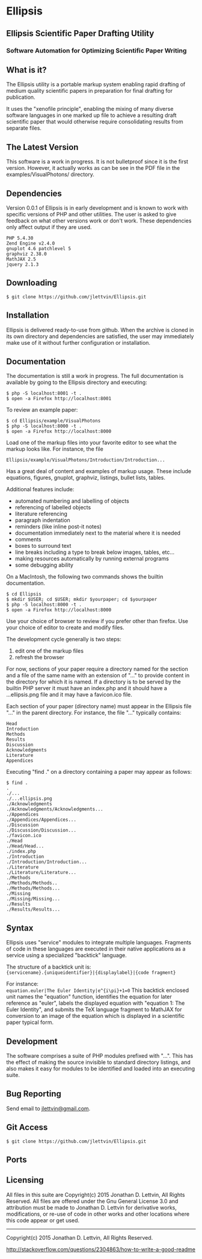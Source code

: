 # Ellipsis
## Ellipsis Scientific Paper Drafting Utility
### Software Automation for Optimizing Scientific Paper Writing

What is it?
-----------

The Ellipsis utility is a portable markup system
enabling rapid drafting of medium quality scientific papers
in preparation for final drafting for publication.

It uses the "xenofile principle",
enabling the mixing of many diverse software languages in one marked up file
to achieve a resulting draft scientific paper
that would otherwise require consolidating results from separate files.

The Latest Version
------------------

This software is a work in progress.
It is not bulletproof since it is the first version.
However, it actually works as can be see in the PDF file in the
examples/VisualPhotons/ directory.

Dependencies
------------

Version 0.0.1 of Ellipsis is in early development and is known
to work with specific versions of PHP and other utilities.
The user is asked to give feedback on what other versions work or don't work.
These dependencies only affect output if they are used.

```
PHP 5.4.30
Zend Engine v2.4.0
gnuplot 4.6 patchlevel 5
graphviz 2.38.0
MathJAX 2.5
jquery 2.1.3
```

Downloading
-----------

```
$ git clone https://github.com/jlettvin/Ellipsis.git
```

Installation
------------

Ellipsis is delivered ready-to-use from github.
When the archive is cloned in its own directory
and dependencies are satisfied,
the user may immediately make use of it without further 
configuration or installation.

Documentation
-------------

The documentation is still a work in progress.
The full documentation is available by going to the Ellipsis directory
and executing:
```
$ php -S localhost:8001 -t .
$ open -a Firefox http://localhost:8001
```

To review an example paper:
```
$ cd Ellipsis/example/VisualPhotons
$ php -S localhost:8000 -t .
$ open -a Firefox http://localhost:8000
```

Load one of the markup files into your favorite editor
to see what the markup looks like.
For instance, the file
```
Ellipsis/example/VisualPhotons/Introduction/Introduction...
```
Has a great deal of content and examples of markup usage.
These include equations, figures, gnuplot, graphviz, listings,
bullet lists, tables.

Additional features include:
* automated numbering and labelling of objects
* referencing of labelled objects
* literature referencing
* paragraph indentation
* reminders (like inline post-it notes)
* documentation immediately next to the material where it is needed
* comments
* boxes to surround text
* line breaks including a type to break below images, tables, etc...
* making resources automatically by running external programs
* some debugging ability

On a MacIntosh, the following two commands shows the builtin documentation.
```
$ cd Ellipsis
$ mkdir $USER; cd $USER; mkdir $yourpaper; cd $yourpaper
$ php -S localhost:8000 -t .
$ open -a Firefox http://localhost:8000
```

Use your choice of browser to review if you prefer other than firefox.
Use your choice of editor to create and modify files.

The development cycle generally is two steps:
1. edit one of the markup files
2. refresh the browser

For now, sections of your paper require a directory named for the section
and a file of the same name with an extension of "..." to provide content
in the directory for which it is named.
If a directory is to be served by the builtin PHP server
it must have an index.php and
it should have a ...ellipsis.png file and
it may have a favicon.ico file.

Each section of your paper (directory name) must appear in
the Ellipsis file "..." in the parent directory.
For instance, the file "..." typically contains:
```
Head
Introduction
Methods
Results
Discussion
Acknowledgments
Literature
Appendices
```

Executing "find ." on a directory containing a paper may appear as follows:
```
$ find .
.
./...
./...ellipsis.png
./Acknowledgments
./Acknowledgments/Acknowledgments...
./Appendices
./Appendices/Appendices...
./Discussion
./Discussion/Discussion...
./favicon.ico
./Head
./Head/Head...
./index.php
./Introduction
./Introduction/Introduction...
./Literature
./Literature/Literature...
./Methods
./Methods/Methods..
./Methods/Methods...
./Missing
./Missing/Missing...
./Results
./Results/Results...
```

Syntax
------

Ellipsis uses "service" modules to integrate multiple languages.
Fragments of code in these languages are executed in their native applications
as a service using a specialized "backtick" language.

The structure of a backtick unit is:<br/>
``{servicename}.{uniqueidentifier}|{displaylabel}|{code fragment}``

For instance:<br/>
``equation.euler|The Euler Identity|e^{i\pi}+1=0``
This backtick enclosed unit names the "equation" function,
identifies the equation for later reference as "euler",
labels the displayed equation with "equation 1: The Euler Identity",
and submits the TeX language fragment to MathJAX for conversion to
an image of the equation
which is displayed in a scientific paper typical form.

Development
-----------

The software comprises a suite of PHP modules prefixed with "...".
This has the effect of making the source invisible to standard
directory listings, and also makes it easy for modules to be
identified and loaded into an executing suite.

Bug Reporting
-------------

Send email to jlettvin@gmail.com.

Git Access
----------

```
$ git clone https://github.com/jlettvin/Ellipsis.git
```

Ports
-----

Licensing
---------

All files in this suite are 
    Copyright(c) 2015 Jonathan D. Lettvin, All Rights Reserved.
All files are offered under the Gnu General License 3.0
and attribution must be made to Jonathan D. Lettvin
for derivative works, modifications, or re-use of code in other works
and other locations where this code appear or get used.

-------------------------------------------------------------------------------
Copyright(c) 2015 Jonathan D. Lettvin, All Rights Reserved.

http://stackoverflow.com/questions/2304863/how-to-write-a-good-readme


